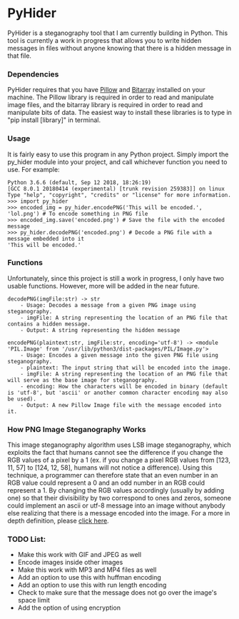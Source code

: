 # PyHider
PyHider is a steganography tool that I am currently building in Python. This tool is currently a work in progress that allows you to write hidden messages in files without anyone knowing that there is a hidden message in that file.

### Dependencies
PyHider requires that you have [Pillow](https://python-pillow.org/) and [Bitarray](https://pypi.org/project/bitarray/) installed on your machine. The Pillow library is required in order to read and manipulate image files, and the bitarray library is required in order to read and manipulate bits of data. The easiest way to install these libraries is to type in "pip install [library]" in terminal.

### Usage
It is fairly easy to use this program in any Python project. Simply import the py_hider module into your project, and call whichever function you need to use.
For example:
```
Python 3.6.6 (default, Sep 12 2018, 18:26:19) 
[GCC 8.0.1 20180414 (experimental) [trunk revision 259383]] on linux
Type "help", "copyright", "credits" or "license" for more information.
>>> import py_hider
>>> encoded_img = py_hider.encodePNG('This will be encoded.', 'lol.png') # To encode something in PNG file
>>> encoded_img.save('encoded.png') # Save the file with the encoded message
>>> py_hider.decodePNG('encoded.png') # Decode a PNG file with a message embedded into it
'This will be encoded.'
```

### Functions
Unfortunately, since this project is still a work in progress, I only have two usable functions. However, more will be added in the near future.
```
decodePNG(imgFile:str) -> str
    - Usage: Decodes a message from a given PNG image using steganography.
    - imgFile: A string representing the location of an PNG file that contains a hidden message.
    - Output: A string representing the hidden message
    
encodePNG(plaintext:str, imgFile:str, encoding='utf-8') -> <module 'PIL.Image' from '/usr/lib/python3/dist-packages/PIL/Image.py'>
    - Usage: Encodes a given message into the given PNG file using steganography.
    - plaintext: The input string that will be encoded into the image.
    - imgFile: A string representing the location of an PNG file that will serve as the base image for steganography.
    - encoding: How the characters will be encoded in binary (default is 'utf-8', but 'ascii' or another common character encoding may also be used).
    - Output: A new Pillow Image file with the message encoded into it.
```
### How PNG Image Steganography Works
This image steganography algorithm uses LSB image steganography, which exploits the fact that humans cannot see the difference if you change the RGB values of a pixel by a 1 (ex. if you change a pixel RGB values from [123, 11, 57] to [124, 12, 58], humans will not notice a difference). Using this technique, a programmer can therefore state that an even number in an RGB value could represent a 0 and an odd number in an RGB could represent a 1. By changing the RGB values accordingly (usually by adding one) so that their divisibility by two correspond to ones and zeros, someone could implement an ascii or utf-8 message into an image without anybody else realizing that there is a message encoded into the image. For a more in depth definition, please [click here](https://en.wikipedia.org/wiki/Bit_numbering#Least_significant_bit_in_digital_steganography).

### TODO List:
- Make this work with GIF and JPEG as well
- Encode images inside other images
- Make this work with MP3 and MP4 files as well
- Add an option to use this with huffman encoding
- Add an option to use this with run length encoding
- Check to make sure that the message does not go over the image's space limit
- Add the option of using encryption
